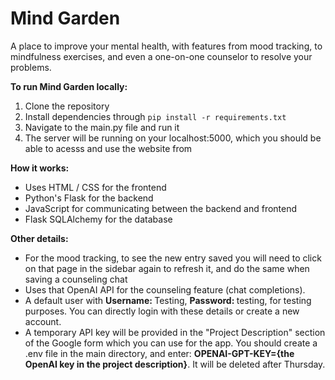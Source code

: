 # Mind Garden

A place to improve your mental health, with features from mood tracking, to mindfulness exercises, and even a one-on-one counselor to resolve your problems.

<b>To run Mind Garden locally:</b>

1. Clone the repository
2. Install dependencies through ```pip install -r requirements.txt```
3. Navigate to the main.py file and run it
4. The server will be running on your localhost:5000, which you should be able to acesss and use the website from

<b>How it works:</b>

<ul>
    <li>Uses HTML / CSS for the frontend</li>
    <li>Python's Flask for the backend</li>
    <li>JavaScript for communicating between the backend and frontend</li>
    <li>Flask SQLAlchemy for the database</li>
</ul>

<b>Other details:</b>

<ul>
    <li>For the mood tracking, to see the new entry saved you will need to click on that page in the sidebar again to refresh it, and do the same when saving a counseling chat</li>
    <li>Uses that OpenAI API for the counseling feature (chat completions).</li>
    <li>A default user with <strong>Username: </strong>Testing, <strong>Password: </strong>testing, for testing purposes. You can directly login with these details or create a new account.</li>
    <li>A temporary API key will be provided in the "Project Description" section of the Google form which you can use for the app. You should create a .env file in the main directory, and enter: <b>OPENAI-GPT-KEY={the OpenAI key in the project description}</b>. It will be deleted after Thursday.
</ul>
